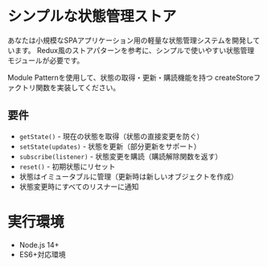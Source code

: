 # シンプルな状態管理ストア

あなたは小規模なSPAアプリケーション用の軽量な状態管理システムを開発しています。
Redux風のストアパターンを参考に、シンプルで使いやすい状態管理モジュールが必要です。

Module Patternを使用して、状態の取得・更新・購読機能を持つ
createStoreファクトリ関数を実装してください。

## 要件
- `getState()` - 現在の状態を取得（状態の直接変更を防ぐ）
- `setState(updates)` - 状態を更新（部分更新をサポート）
- `subscribe(listener)` - 状態変更を購読（購読解除関数を返す）
- `reset()` - 初期状態にリセット
- 状態はイミュータブルに管理（更新時は新しいオブジェクトを作成）
- 状態変更時にすべてのリスナーに通知

# 実行環境
- Node.js 14+
- ES6+対応環境